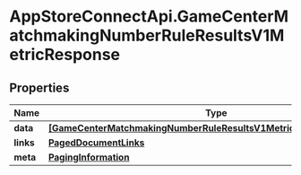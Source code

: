 # AppStoreConnectApi.GameCenterMatchmakingNumberRuleResultsV1MetricResponse

## Properties

Name | Type | Description | Notes
------------ | ------------- | ------------- | -------------
**data** | [**[GameCenterMatchmakingNumberRuleResultsV1MetricResponseDataInner]**](GameCenterMatchmakingNumberRuleResultsV1MetricResponseDataInner.md) |  | 
**links** | [**PagedDocumentLinks**](PagedDocumentLinks.md) |  | 
**meta** | [**PagingInformation**](PagingInformation.md) |  | [optional] 


